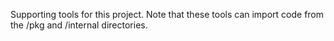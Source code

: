 Supporting tools for this project. Note that these tools can import code from the /pkg and /internal directories.
